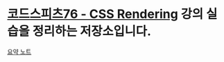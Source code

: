 # [코드스피츠76 - CSS Rendering](https://youtube.com/playlist?list=PLBNdLLaRx_rKXwi7MulM6v1UG9JLKWIYS) 강의 실습을 정리하는 저장소입니다.

[요약 노트](https://ksage.notion.site/76-CSS-Rendering-e6f1f1436285422489b52eb44a3827eb)


